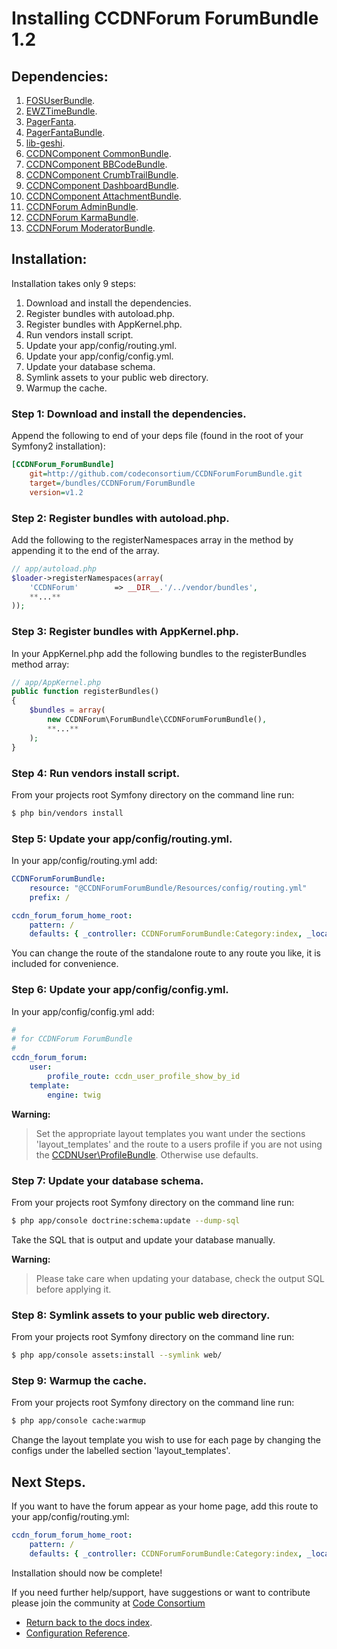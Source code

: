 Installing CCDNForum ForumBundle 1.2
====================================


## Dependencies:

1. [FOSUserBundle](http://github.com/FriendsOfSymfony/FOSUserBundle).
2. [EWZTimeBundle](http://github.com/excelwebzone/EWZRecaptchaBundle).
3. [PagerFanta](http://github.com/whiteoctober/Pagerfanta).
4. [PagerFantaBundle](http://github.com/whiteoctober/WhiteOctoberPagerfantaBundle).
5. [lib-geshi](http://github.com/codeconsortium/lib-geshi).
6. [CCDNComponent CommonBundle](http://github.com/codeconsortium/CommonBundle/tree/v1.2).
7. [CCDNComponent BBCodeBundle](http://github.com/codeconsortium/BBCodeBundle/tree/v1.2).
8. [CCDNComponent CrumbTrailBundle](http://github.com/codeconsortium/CrumbTrailBundle/tree/v1.2).
9. [CCDNComponent DashboardBundle](http://github.com/codeconsortium/DashboardBundle/tree/v1.2).
10. [CCDNComponent AttachmentBundle](http://github.com/codeconsortium/AttachmentBundle/tree/v1.2).
11. [CCDNForum AdminBundle](http://github.com/codeconsortium/CCDNForumForumBundle/tree/v1.2).
12. [CCDNForum KarmaBundle](http://github.com/codeconsortium/CCDNForumKarmaBundle/tree/v1.2).
13. [CCDNForum ModeratorBundle](http://github.com/codeconsortium/CCDNForumModeratorBundle/tree/v1.2).

## Installation:

Installation takes only 9 steps:

1. Download and install the dependencies.
2. Register bundles with autoload.php.
3. Register bundles with AppKernel.php.  
4. Run vendors install script.
5. Update your app/config/routing.yml. 
6. Update your app/config/config.yml. 
7. Update your database schema.
8. Symlink assets to your public web directory.
9. Warmup the cache.


### Step 1: Download and install the dependencies.

Append the following to end of your deps file (found in the root of your Symfony2 installation):

``` ini
[CCDNForum_ForumBundle]
    git=http://github.com/codeconsortium/CCDNForumForumBundle.git
    target=/bundles/CCDNForum/ForumBundle
    version=v1.2
```

### Step 2: Register bundles with autoload.php.

Add the following to the registerNamespaces array in the method by appending it to the end of the array.

``` php
// app/autoload.php
$loader->registerNamespaces(array(
    'CCDNForum'        => __DIR__.'/../vendor/bundles',	
	**...**
));
```

### Step 3: Register bundles with AppKernel.php.

In your AppKernel.php add the following bundles to the registerBundles method array:  

``` php
// app/AppKernel.php
public function registerBundles()
{
    $bundles = array(
		new CCDNForum\ForumBundle\CCDNForumForumBundle(),
		**...**
	);
}
```

### Step 4: Run vendors install script.

From your projects root Symfony directory on the command line run:

``` bash
$ php bin/vendors install
```

### Step 5: Update your app/config/routing.yml.

In your app/config/routing.yml add:  

``` yml
CCDNForumForumBundle:
    resource: "@CCDNForumForumBundle/Resources/config/routing.yml"
    prefix: /

ccdn_forum_forum_home_root:
    pattern: /
    defaults: { _controller: CCDNForumForumBundle:Category:index, _locale: en }
```

You can change the route of the standalone route to any route you like, it is included for convenience.

### Step 6: Update your app/config/config.yml.

In your app/config/config.yml add:    

``` yml
#
# for CCDNForum ForumBundle    
#
ccdn_forum_forum:
    user:
        profile_route: ccdn_user_profile_show_by_id
    template:
        engine: twig

```

**Warning:**

>Set the appropriate layout templates you want under the sections 'layout_templates' and the 
route to a users profile if you are not using the [CCDNUser\ProfileBundle](http://github.com/codeconsortium/CCDNUserProfileBundle). Otherwise use defaults.

### Step 7: Update your database schema.

From your projects root Symfony directory on the command line run:

``` bash
$ php app/console doctrine:schema:update --dump-sql
```

Take the SQL that is output and update your database manually.

**Warning:**

> Please take care when updating your database, check the output SQL before applying it.

### Step 8: Symlink assets to your public web directory.

From your projects root Symfony directory on the command line run:

``` bash
$ php app/console assets:install --symlink web/
```

### Step 9: Warmup the cache.

From your projects root Symfony directory on the command line run:

``` bash
$ php app/console cache:warmup
```

Change the layout template you wish to use for each page by changing the configs under the labelled section 'layout_templates'.

## Next Steps.

If you want to have the forum appear as your home page, add this route to your app/config/routing.yml:

``` yaml
ccdn_forum_forum_home_root:
    pattern: /
    defaults: { _controller: CCDNForumForumBundle:Category:index, _locale: en }
```

Installation should now be complete!

If you need further help/support, have suggestions or want to contribute please join the community at [Code Consortium](http://www.codeconsortium.com)

- [Return back to the docs index](index.md).
- [Configuration Reference](configuration_reference.md).

